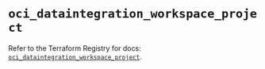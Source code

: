 # `oci_dataintegration_workspace_project`

Refer to the Terraform Registry for docs: [`oci_dataintegration_workspace_project`](https://registry.terraform.io/providers/oracle/oci/6.18.0/docs/resources/dataintegration_workspace_project).
